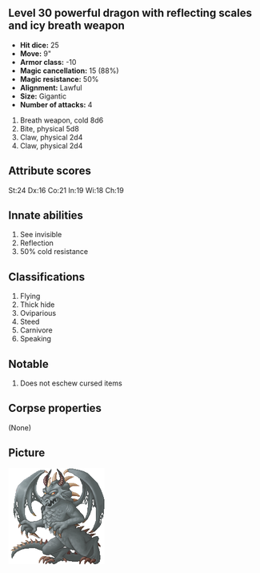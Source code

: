 ## Level 30 powerful dragon with reflecting scales and icy breath weapon

- **Hit dice:** 25
- **Move:** 9"
- **Armor class:** -10
- **Magic cancellation:** 15 (88%)
- **Magic resistance:** 50%
- **Alignment:** Lawful
- **Size:** Gigantic
- **Number of attacks:** 4
1. Breath weapon, cold 8d6
2. Bite, physical 5d8
3. Claw, physical 2d4
4. Claw, physical 2d4

## Attribute scores

St:24 Dx:16 Co:21 In:19 Wi:18 Ch:19

## Innate abilities

1. See invisible
2. Reflection
3. 50% cold resistance

## Classifications

1. Flying
2. Thick hide
3. Oviparious
4. Steed
5. Carnivore
6. Speaking

## Notable

1. Does not eschew cursed items

## Corpse properties

(None)

## Picture

![Ancient silver dragon](https://github.com/hyvanmielenpelit/GnollHackTileSet/blob/main/Monsters/ancient_silver_dragon/ancient_silver_dragon.png)
